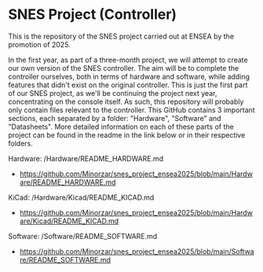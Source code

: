 # SNES Project (Controller)
This is the repository of the SNES project carried out at ENSEA by the promotion of 2025.

In the first year, as part of a three-month project, we will attempt to create our own version of the SNES controller. The aim will be to complete the controller ourselves, both in terms of hardware and software, while adding features that didn't exist on the original controller. This is just the first part of our SNES project, as we'll be continuing the project next year, concentrating on the console itself. As such, this repository will probably only contain files relevant to the controller.
This GitHub contains 3 important sections, each separated by a folder: "Hardware", "Software" and "Datasheets". More detailed information on each of these parts of the project can be found in the readme in the link below or in their respective folders.

Hardware: /Hardware/README_HARDWARE.md
- https://github.com/Minorzar/snes_project_ensea2025/blob/main/Hardware/README_HARDWARE.md

KiCad: /Hardware/Kicad/README_KICAD.md
- https://github.com/Minorzar/snes_project_ensea2025/blob/main/Hardware/Kicad/README_KICAD.md

Software: /Software/README_SOFTWARE.md
- https://github.com/Minorzar/snes_project_ensea2025/blob/main/Software/README_SOFTWARE.md
